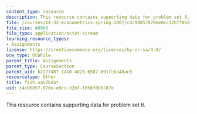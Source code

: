 ```yaml
---
content_type: resource
description: This resource contains supporting data for problem set 6.
file: /courses/14-32-econometrics-spring-2007/c4c90857070ee0cc32bff856f086c87e_fish.sas7bdat
file_size: 40960
file_type: application/octet-stream
learning_resource_types:
- Assignments
license: https://creativecommons.org/licenses/by-nc-sa/4.0/
ocw_type: OCWFile
parent_title: Assignments
parent_type: CourseSection
parent_uid: b2277487-1410-4823-6587-691fcba48ac5
resourcetype: Other
title: fish.sas7bdat
uid: c4c90857-070e-e0cc-32bf-f856f086c87e
---
```

This resource contains supporting data for problem set 6.